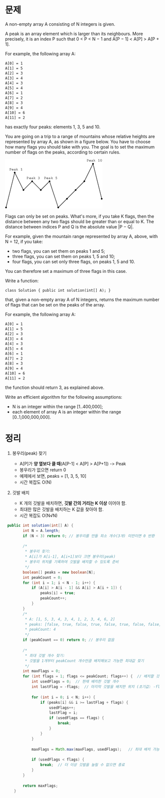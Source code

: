 # 문제

A non-empty array A consisting of N integers is given.

A peak is an array element which is larger than its neighbours. More precisely, it is an index P such that 0 < P < N − 1 and A[P − 1] < A[P] > A[P + 1].

For example, the following array A:

    A[0] = 1
    A[1] = 5
    A[2] = 3
    A[3] = 4
    A[4] = 3
    A[5] = 4
    A[6] = 1
    A[7] = 2
    A[8] = 3
    A[9] = 4
    A[10] = 6
    A[11] = 2

has exactly four peaks: elements 1, 3, 5 and 10.

You are going on a trip to a range of mountains whose relative heights are represented by array A, as shown in a figure below. You have to choose how many flags you should take with you. The goal is to set the maximum number of flags on the peaks, according to certain rules.

![Flags_1](../../../../images/img_Flags_1.png)

Flags can only be set on peaks. What's more, if you take K flags, then the distance between any two flags should be greater than or equal to K. The distance between indices P and Q is the absolute value |P − Q|.

For example, given the mountain range represented by array A, above, with N = 12, if you take:

* two flags, you can set them on peaks 1 and 5;
* three flags, you can set them on peaks 1, 5 and 10;
* four flags, you can set only three flags, on peaks 1, 5 and 10.

You can therefore set a maximum of three flags in this case.

Write a function:

    class Solution { public int solution(int[] A); }

that, given a non-empty array A of N integers, returns the maximum number of flags that can be set on the peaks of the array.

For example, the following array A:

    A[0] = 1
    A[1] = 5
    A[2] = 3
    A[3] = 4
    A[4] = 3
    A[5] = 4
    A[6] = 1
    A[7] = 2
    A[8] = 3
    A[9] = 4
    A[10] = 6
    A[11] = 2

the function should return 3, as explained above.

Write an efficient algorithm for the following assumptions:

* N is an integer within the range [1..400,000];
* each element of array A is an integer within the range [0..1,000,000,000].

# 정리

1. 봉우리(peak) 찾기

   * A[P]가 __양 옆보다 클 때__(A[P-1] < A[P] > A[P+1]) -> Peak
   * 봉우리가 없으면 return 0
   * 예제에서 보면, peaks = [1, 3, 5, 10]
   * 시간 복잡도 O(N)
   

2. 깃발 배치

   * K 개의 깃발을 배치하면, __깃발 간의 거리는 K 이상__ 이어야 함.
   * 최대한 많은 깃발을 배치하는 K 값을 찾아야 함.
   * 시간 복잡도 O(N√N)
   

```java
 public int solution(int[] A) {
        int N = A.length;
        if (N < 3) return 0; // 봉우리를 만들 최소 개수(3개) 미만이면 0 반환

        /*
         * 봉우리 찾기:
         * A[i]가 A[i-1], A[i+1]보다 크면 봉우리(peak)
         * 봉우리 위치를 기록하여 깃발을 배치할 수 있도록 준비
         */
        boolean[] peaks = new boolean[N];
        int peakCount = 0;
        for (int i = 1; i < N - 1; i++) {
            if (A[i] > A[i - 1] && A[i] > A[i + 1]) {
                peaks[i] = true;
                peakCount++;
            }
        }
        /*
         * A: [1, 5, 3, 4, 3, 4, 1, 2, 3, 4, 6, 2]
         * peaks: [false, true, false, true, false, true, false, false, false, false, true, false]
         * peakCount: 4
         */
        if (peakCount == 0) return 0; // 봉우리 없음

        /*
         * 최대 깃발 개수 찾기:
         * 깃발을 1개부터 peakCount 개수만큼 배치해보고 가능한 최대값 찾기
         */
        int maxFlags = 0;
        for (int flags = 1; flags <= peakCount; flags++) {  // 배치할 깃발 개수 증가
            int usedFlags = 0;  // 현재 배치한 깃발 개수
            int lastFlag = -flags;  // 마지막 깃발을 배치한 위치 (초기값: -flags로 설정)

            for (int i = 0; i < N; i++) {
                if (peaks[i] && i >= lastFlag + flags) {
                    usedFlags++;
                    lastFlag = i;
                    if (usedFlags == flags) {
                        break;
                    }
                }
            }

            maxFlags = Math.max(maxFlags, usedFlags);   // 최대 배치 가능 개수 업데이트

            if (usedFlags < flags) {
                break;  // 더 이상 깃발을 늘릴 수 없으면 종료
            }
        }

        return maxFlags;
    }
```
